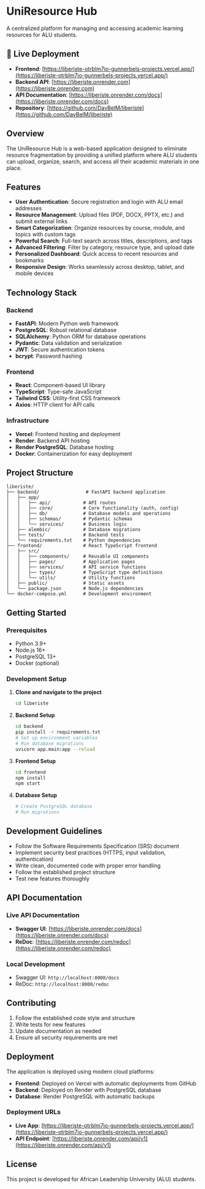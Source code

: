 # UniResource Hub

A centralized platform for managing and accessing academic learning resources for ALU students.

## 🚀 Live Deployment

- **Frontend**: [https://liberiste-otrblm7io-gunnerbels-projects.vercel.app/](https://liberiste-otrblm7io-gunnerbels-projects.vercel.app/)
- **Backend API**: [https://liberiste.onrender.com](https://liberiste.onrender.com)
- **API Documentation**: [https://liberiste.onrender.com/docs](https://liberiste.onrender.com/docs)
- **Repository**: [https://github.com/DavBelM/liberiste](https://github.com/DavBelM/liberiste)

## Overview

The UniResource Hub is a web-based application designed to eliminate resource fragmentation by providing a unified platform where ALU students can upload, organize, search, and access all their academic materials in one place.

## Features

- **User Authentication**: Secure registration and login with ALU email addresses
- **Resource Management**: Upload files (PDF, DOCX, PPTX, etc.) and submit external links
- **Smart Categorization**: Organize resources by course, module, and topics with custom tags
- **Powerful Search**: Full-text search across titles, descriptions, and tags
- **Advanced Filtering**: Filter by category, resource type, and upload date
- **Personalized Dashboard**: Quick access to recent resources and bookmarks
- **Responsive Design**: Works seamlessly across desktop, tablet, and mobile devices

## Technology Stack

### Backend

- **FastAPI**: Modern Python web framework
- **PostgreSQL**: Robust relational database
- **SQLAlchemy**: Python ORM for database operations
- **Pydantic**: Data validation and serialization
- **JWT**: Secure authentication tokens
- **bcrypt**: Password hashing

### Frontend

- **React**: Component-based UI library
- **TypeScript**: Type-safe JavaScript
- **Tailwind CSS**: Utility-first CSS framework
- **Axios**: HTTP client for API calls

### Infrastructure

- **Vercel**: Frontend hosting and deployment
- **Render**: Backend API hosting
- **Render PostgreSQL**: Database hosting
- **Docker**: Containerization for easy deployment

## Project Structure

```
liberiste/
├── backend/                 # FastAPI backend application
│   ├── app/
│   │   ├── api/            # API routes
│   │   ├── core/           # Core functionality (auth, config)
│   │   ├── db/             # Database models and operations
│   │   ├── schemas/        # Pydantic schemas
│   │   └── services/       # Business logic
│   ├── alembic/            # Database migrations
│   ├── tests/              # Backend tests
│   └── requirements.txt    # Python dependencies
├── frontend/               # React TypeScript frontend
│   ├── src/
│   │   ├── components/     # Reusable UI components
│   │   ├── pages/          # Application pages
│   │   ├── services/       # API service functions
│   │   ├── types/          # TypeScript type definitions
│   │   └── utils/          # Utility functions
│   ├── public/             # Static assets
│   └── package.json        # Node.js dependencies
└── docker-compose.yml      # Development environment
```

## Getting Started

### Prerequisites

- Python 3.9+
- Node.js 16+
- PostgreSQL 13+
- Docker (optional)

### Development Setup

1. **Clone and navigate to the project**

   ```bash
   cd liberiste
   ```

2. **Backend Setup**

   ```bash
   cd backend
   pip install -r requirements.txt
   # Set up environment variables
   # Run database migrations
   uvicorn app.main:app --reload
   ```

3. **Frontend Setup**

   ```bash
   cd frontend
   npm install
   npm start
   ```

4. **Database Setup**
   ```bash
   # Create PostgreSQL database
   # Run migrations
   ```

## Development Guidelines

- Follow the Software Requirements Specification (SRS) document
- Implement security best practices (HTTPS, input validation, authentication)
- Write clean, documented code with proper error handling
- Follow the established project structure
- Test new features thoroughly

## API Documentation

### Live API Documentation
- **Swagger UI**: [https://liberiste.onrender.com/docs](https://liberiste.onrender.com/docs)
- **ReDoc**: [https://liberiste.onrender.com/redoc](https://liberiste.onrender.com/redoc)

### Local Development
- Swagger UI: `http://localhost:8000/docs`
- ReDoc: `http://localhost:8000/redoc`

## Contributing

1. Follow the established code style and structure
2. Write tests for new features
3. Update documentation as needed
4. Ensure all security requirements are met

## Deployment

The application is deployed using modern cloud platforms:

- **Frontend**: Deployed on Vercel with automatic deployments from GitHub
- **Backend**: Deployed on Render with PostgreSQL database
- **Database**: Render PostgreSQL with automatic backups

### Deployment URLs
- **Live App**: [https://liberiste-otrblm7io-gunnerbels-projects.vercel.app/](https://liberiste-otrblm7io-gunnerbels-projects.vercel.app/)
- **API Endpoint**: [https://liberiste.onrender.com/api/v1](https://liberiste.onrender.com/api/v1)

## License

This project is developed for African Leadership University (ALU) students.
